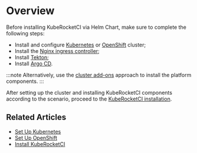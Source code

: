 # Overview

<head>
  <link rel="canonical" href="https://docs.kuberocketci.io/docs/operator-guide/prerequisites/" />
</head>

Before installing KubeRocketCI via Helm Chart, make sure to complete the following steps:

* Install and configure [Kubernetes](kubernetes-cluster-settings.md) or [OpenShift](openshift-cluster-settings.md) cluster;
* Install the [Nginx ingress controller](install-ingress-nginx.md);
* Install [Tekton](install-tekton.md);
* Install [Argo CD](install-argocd.md).

:::note
  Alternatively, use the [cluster add-ons](add-ons-overview.md) approach to install the platform components.
:::

After setting up the cluster and installing KubeRocketCI components according to the scenario, proceed to the [KubeRocketCI installation](install-kuberocketci.md).

## Related Articles

* [Set Up Kubernetes](kubernetes-cluster-settings.md)
* [Set Up OpenShift](openshift-cluster-settings.md)
* [Install KubeRocketCI](install-kuberocketci.md)
